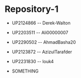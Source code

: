 # Repository-1

- UP2124866 -- Derek-Walton
- UP2203511 -- Ali00000007
- UP2290502 -- AhmadBasha20
- UP2123872 -- AzizulTarafder
- UP2231830 -- louk4

- SOMETHING
